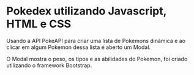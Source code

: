 # Pokedex utilizando Javascript, HTML e CSS 

Usando a API PokeAPI para criar uma lista de Pokemons dinâmica e ao clicar em algum Pokemon dessa lista é aberto um Modal.

O Modal mostra o peso, os tipos e as abilidades do Pokemon, foi criado utilizando o framework Bootstrap.
